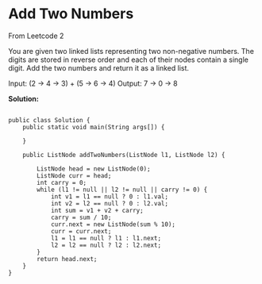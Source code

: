 # Add Two Numbers

From Leetcode 2

You are given two linked lists representing two non-negative numbers. The digits are stored in reverse order and each of their nodes contain a single digit. Add the two numbers and return it as a linked list.

Input: (2 -> 4 -> 3) + (5 -> 6 -> 4)
Output: 7 -> 0 -> 8


**Solution:**

```

public class Solution {
    public static void main(String args[]) {

    }

    public ListNode addTwoNumbers(ListNode l1, ListNode l2) {

        ListNode head = new ListNode(0);
        ListNode curr = head;
        int carry = 0;
        while (l1 != null || l2 != null || carry != 0) {
            int v1 = l1 == null ? 0 : l1.val;
            int v2 = l2 == null ? 0 : l2.val;
            int sum = v1 + v2 + carry;
            carry = sum / 10;
            curr.next = new ListNode(sum % 10);
            curr = curr.next;
            l1 = l1 == null ? l1 : l1.next;
            l2 = l2 == null ? l2 : l2.next;
        }
        return head.next;
    }
}

```